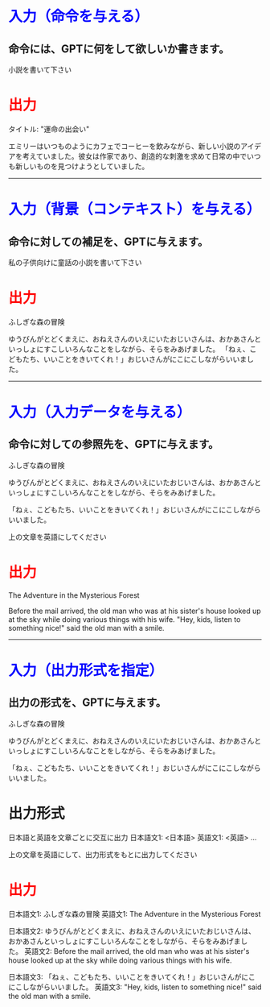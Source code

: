 # <span style="color:blue">入力（命令を与える）</span>
## 命令には、GPTに何をして欲しいか書きます。

小説を書いて下さい


# <span style="color:red">出力</span>
タイトル: "運命の出会い"

エミリーはいつものようにカフェでコーヒーを飲みながら、新しい小説のアイデアを考えていました。彼女は作家であり、創造的な刺激を求めて日常の中でいつも新しいものを見つけようとしていました。


---


# <span style="color:blue">入力（背景（コンテキスト）を与える）</span>
## 命令に対しての補足を、GPTに与えます。
私の子供向けに童話の小説を書いて下さい


# <span style="color:red">出力</span>
ふしぎな森の冒険

ゆうびんがとどくまえに、おねえさんのいえにいたおじいさんは、おかあさんといっしょにすこしいろんなことをしながら、そらをみあげました。
「ねぇ、こどもたち、いいことをきいてくれ！」おじいさんがにこにこしながらいいました。


---


# <span style="color:blue">入力（入力データを与える）</span>
## 命令に対しての参照先を、GPTに与えます。
ふしぎな森の冒険

ゆうびんがとどくまえに、おねえさんのいえにいたおじいさんは、おかあさんといっしょにすこしいろんなことをしながら、そらをみあげました。

「ねぇ、こどもたち、いいことをきいてくれ！」おじいさんがにこにこしながらいいました。


上の文章を英語にしてください


# <span style="color:red">出力</span>
The Adventure in the Mysterious Forest

Before the mail arrived, the old man who was at his sister's house looked up at the sky while doing various things with his wife.
"Hey, kids, listen to something nice!" said the old man with a smile.

---


# <span style="color:blue">入力（出力形式を指定）</span>
## 出力の形式を、GPTに与えます。
ふしぎな森の冒険

ゆうびんがとどくまえに、おねえさんのいえにいたおじいさんは、おかあさんといっしょにすこしいろんなことをしながら、そらをみあげました。

「ねぇ、こどもたち、いいことをきいてくれ！」おじいさんがにこにこしながらいいました。


# 出力形式
日本語と英語を文章ごとに交互に出力
日本語文1: <日本語>
英語文1: <英語>
...

上の文章を英語にして、出力形式をもとに出力してください


# <span style="color:red">出力</span>
日本語文1: ふしぎな森の冒険
英語文1: The Adventure in the Mysterious Forest

日本語文2: ゆうびんがとどくまえに、おねえさんのいえにいたおじいさんは、おかあさんといっしょにすこしいろんなことをしながら、そらをみあげました。
英語文2: Before the mail arrived, the old man who was at his sister's house looked up at the sky while doing various things with his wife.

日本語文3: 「ねぇ、こどもたち、いいことをきいてくれ！」おじいさんがにこにこしながらいいました。
英語文3: "Hey, kids, listen to something nice!" said the old man with a smile.